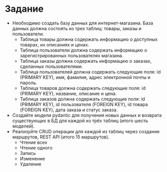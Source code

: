 # Задание
* Необходимо создать базу данных для интернет-магазина. База данных должна
состоять из трех таблиц: товары, заказы и пользователи.
  * Таблица товары должна содержать информацию о доступных товарах, их описаниях и ценах.
  * Таблица пользователи должна содержать информацию о зарегистрированных пользователях магазина.
  * Таблица заказы должна содержать информацию о заказах, сделанных пользователями.
  * Таблица пользователей должна содержать следующие поля: id (PRIMARY KEY), имя, фамилия, адрес электронной почты и пароль.
  * Таблица товаров должна содержать следующие поля: id (PRIMARY KEY), название, описание и цена.
  * Таблица заказов должна содержать следующие поля: id (PRIMARY KEY), id пользователя (FOREIGN KEY), id товара (FOREIGN KEY), дата заказа и статус заказа.
* Создайте модели pydantic для получения новых данных и возврата существующих в БД для каждой из трёх таблиц (итого шесть моделей).
* Реализуйте CRUD операции для каждой из таблиц через создание маршрутов, REST API (итого 15 маршрутов).
  * Чтение всех
  * Чтение одного
  * Запись
  * Изменение
  * Удаление